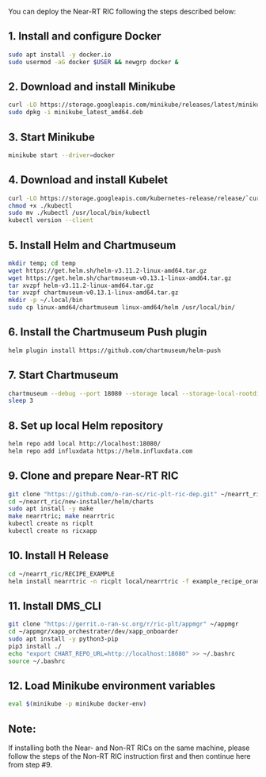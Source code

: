 You can deploy the Near-RT RIC following the steps described below:

## 1. Install and configure Docker
```bash
sudo apt install -y docker.io 
sudo usermod -aG docker $USER && newgrp docker &
```
## 2. Download and install Minikube
```bash
curl -LO https://storage.googleapis.com/minikube/releases/latest/minikube_latest_amd64.deb
sudo dpkg -i minikube_latest_amd64.deb
```
## 3. Start Minikube
```bash
minikube start --driver=docker
```
## 4. Download and install Kubelet 
```bash
curl -LO https://storage.googleapis.com/kubernetes-release/release/`curl -s https://storage.googleapis.com/kubernetes-release/release/stable.txt`/bin/linux/amd64/kubectl
chmod +x ./kubectl
sudo mv ./kubectl /usr/local/bin/kubectl
kubectl version --client
```
## 5. Install Helm and Chartmuseum
```bash
mkdir temp; cd temp
wget https://get.helm.sh/helm-v3.11.2-linux-amd64.tar.gz
wget https://get.helm.sh/chartmuseum-v0.13.1-linux-amd64.tar.gz
tar xvzpf helm-v3.11.2-linux-amd64.tar.gz
tar xvzpf chartmuseum-v0.13.1-linux-amd64.tar.gz
mkdir -p ~/.local/bin
sudo cp linux-amd64/chartmuseum linux-amd64/helm /usr/local/bin/
```
## 6. Install the Chartmuseum Push plugin
```bash
helm plugin install https://github.com/chartmuseum/helm-push
```
## 7. Start Chartmuseum 
```bash
chartmuseum --debug --port 18080 --storage local --storage-local-rootdir $HOME/helm/chartsmuseum/ &
sleep 3
```
## 8. Set up local Helm repository 
```bash
helm repo add local http://localhost:18080/
helm repo add influxdata https://helm.influxdata.com
```
## 9. Clone and prepare Near-RT RIC
```bash
git clone "https://github.com/o-ran-sc/ric-plt-ric-dep.git" ~/nearrt_ric
cd ~/nearrt_ric/new-installer/helm/charts
sudo apt install -y make
make nearrtric; make nearrtric
kubectl create ns ricplt
kubectl create ns ricxapp
```
## 10. Install H Release
```bash
cd ~/nearrt_ric/RECIPE_EXAMPLE
helm install nearrtric -n ricplt local/nearrtric -f example_recipe_oran_h_release.yaml --values ~/nearrt_ric/new-installer/helm-overrides/nearrtric/minimal-nearrt-ric.yaml
```
## 11. Install DMS_CLI
```bash
git clone "https://gerrit.o-ran-sc.org/r/ric-plt/appmgr" ~/appmgr
cd ~/appmgr/xapp_orchestrater/dev/xapp_onboarder
sudo apt install -y python3-pip
pip3 install ./
echo "export CHART_REPO_URL=http://localhost:18080" >> ~/.bashrc
source ~/.bashrc
```

## 12. Load Minikube environment variables
```bash
eval $(minikube -p minikube docker-env)
```

## Note: 
If installing both the Near- and Non-RT RICs on the same machine, please follow the steps of the Non-RT RIC instruction first and then continue here from step #9. 
